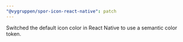 ```yaml
---
"@vygruppen/spor-icon-react-native": patch
---
```


Switched the default icon color in React Native to use a semantic color token.
